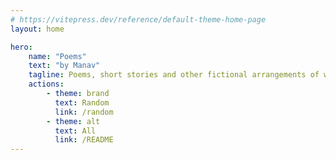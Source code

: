 ```yaml
---
# https://vitepress.dev/reference/default-theme-home-page
layout: home

hero:
    name: "Poems"
    text: "by Manav"
    tagline: Poems, short stories and other fictional arrangements of words
    actions:
        - theme: brand
          text: Random
          link: /random
        - theme: alt
          text: All
          link: /README
---
```


